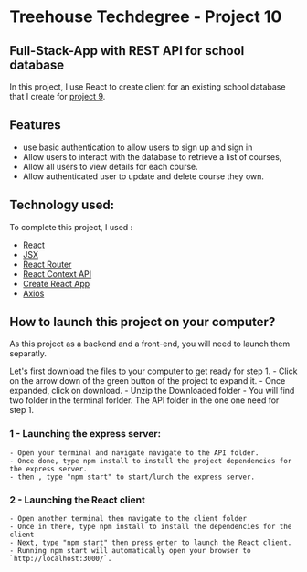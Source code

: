 # Treehouse Techdegree - Project 10 

## Full-Stack-App with REST API for school database

In this project, I use React to create client for an existing school database that I create 
for [project 9](https://github.com/kervcode/REST-API). 

## Features
- use basic authentication to allow users to sign up and sign in
- Allow users to interact with the database to retrieve a list of courses, 
- Allow all users to view details for each course.
- Allow authenticated user to update and delete course they own.

## Technology used:

To complete this project, I used : 
  - [React](https://reactjs.org/)
  - [JSX](https://reactjs.org/docs/introducing-jsx.html)
  - [React Router](https://reactrouter.com/web/guides/quick-start)
  - [React Context API](https://reactjs.org/docs/context.html)
  - [Create React App](https://create-react-app.dev/docs/getting-started/)
  - [Axios](https://www.npmjs.com/package/axios)
  
## How to launch this project on your computer? 

As this project as a backend and a front-end, you will need to launch them separatly. 

Let's first download the files to your computer to get ready for step 1.
    - Click on the arrow down of the green button of the project to expand it.
    - Once expanded, click on download.
    - Unzip the Downloaded folder 
    - You will find two folder in the terminal forlder. The API folder in the one one need for step 1.
    

### 1 - Launching the express server:

    - Open your terminal and navigate navigate to the API folder.
    - Once done, type npm install to install the project dependencies for the express server.
    - then , type "npm start" to start/lunch the express server. 
    
### 2 - Launching the React client

    - Open another terminal then navigate to the client folder
    - Once in there, type npm install to install the dependencies for the client
    - Next, type "npm start" then press enter to launch the React client. 
    - Running npm start will automatically open your browser to `http://localhost:3000/`.
